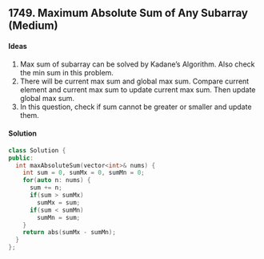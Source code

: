 ## 1749. Maximum Absolute Sum of Any Subarray (Medium)


#### Ideas
1. Max sum of subarray can be solved by Kadane’s Algorithm. Also check the min sum in this problem.
2. There will be current max sum and global max sum. Compare current element and current max sum to update current max sum. Then update global max sum.
3. In this question, check if sum cannot be greater or smaller and update them.

#### Solution
```C++
class Solution {
public:
  int maxAbsoluteSum(vector<int>& nums) {
    int sum = 0, sumMx = 0, sumMn = 0;
    for(auto n: nums) {
      sum += n;
      if(sum > sumMx)
        sumMx = sum;
      if(sum < sumMn)
        sumMn = sum;
    }
    return abs(sumMx - sumMn);
  }
};
```


